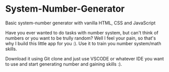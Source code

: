 # System-Number-Generator
Basic system-number generator with vanilla HTML, CSS and JavaScript

Have you ever wanted to do tasks with number system, but can't think of numbers or you want to be trully random? Well I feel your pain, so that's why I build this little 
app for you :). Use it to train you number system/math skills.   

Download it using Git clone and just use VSCODE or whatever IDE you want to use and start generating number and gaining skills :).
